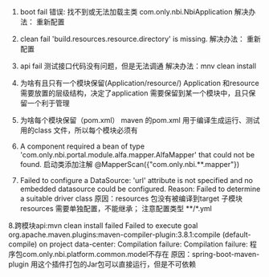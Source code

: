 1. boot fail
错误: 找不到或无法加载主类 com.only.nbi.NbiApplication
解决办法：<resources> 重新配置
2. clean fail
'build.resources.resource.directory' is missing.
解决办法：<resources> 重新配置

3. api fail
测试接口代码没有问题，但是无法调通
解决办法：mnv clean install

4. 为啥有且只有一个模块保留(Application/resource/)
Application 和resource 需要放置的层级结构，决定了application 需要保留到某一个模块中，且只保留一个利于管理
5. 为啥每个模块保留（pom.xml）
maven 的pom.xml 用于编译生成运行、测试用的class 文件，所以每个模块必须有

6. A component required a bean of type 'com.only.nbi.portal.module.alfa.mapper.AlfaMapper' that could not be found.
启动类添加注解 @MapperScan({"com.only.nbi.**.mapper"})


7. Failed to configure a DataSource: 'url' attribute is not specified and no embedded datasource could be configured.
Reason: Failed to determine a suitable driver class
原因：resources 包没有被编译到target
子模块 resources 需要单独配置，不能继承；
注意配置类型 <include>**/*.yml</include>

8.跨模块api:mvn clean install failed
Failed to execute goal org.apache.maven.plugins:maven-compiler-plugin:3.8.1:compile (default-compile) on project data-center: Compilation failure: Compilation failure:
程序包com.only.nbi.platform.common.model不存在
原因：spring-boot-maven-plugin 用这个插件打包的Jar包可以直接运行，但是不可依赖






